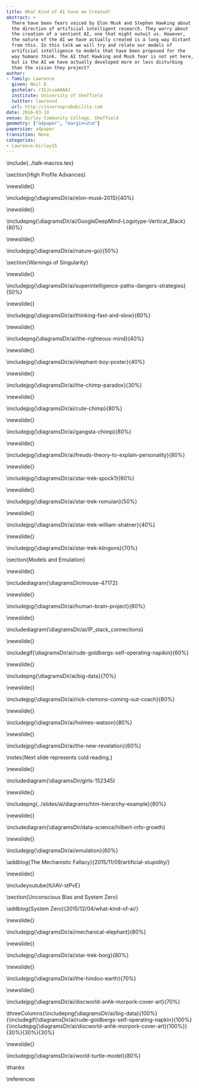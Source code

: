 ```yaml
---
title: What Kind of AI have we Created?
abstract: >
  There have been fears voiced by Elon Musk and Stephen Hawking about
  the direction of artificial intelligent research. They worry about
  the creation of a sentient AI, one that might outwit us. However,
  the nature of the AI we have actually created is a long way distant
  from this. In this talk we will try and relate our models of
  artificial intelligence to models that have been proposed for the
  way humans think. The AI that Hawking and Musk fear is not yet here,
  but is the AI we have actually developed more or less disturbing
  than the vision they project?
author:
- family: Lawrence
  given: Neil D.
  gscholar: r3SJcvoAAAAJ
  institute: University of Sheffield
  twitter: lawrennd
  url: http://inverseprobability.com
date: 2016-03-10
venue: Birley Community College, Sheffield
geometry: ["a4paper", "margin=2cm"]
papersize: a4paper
transition: None
categories:
- Lawrence-birley15
---
```


\include{../talk-macros.tex}

\section{High Profile Advances}

\newslide{}

\includejpg{\diagramsDir/ai/elon-musk-2015}{40%}

\newslide{}

\includepng{\diagramsDir/ai/GoogleDeepMind-Logotype-Vertical_Black}{80%}

\newslide{}

\includejpg{\diagramsDir/ai/nature-go}{50%}

\section{Warnings of Singularity}

\newslide{}

\includejpg{\diagramsDir/ai/superintelligence-paths-dangers-strategies}{50%}

\newslide{}

\includejpg{\diagramsDir/ai/thinking-fast-and-slow}{60%}

\newslide{}

\includepng{\diagramsDir/ai/the-righteous-mind}{40%}

\newslide{}

\includejpg{\diagramsDir/ai/elephant-boy-poster}{40%}


\newslide{}

\includejpg{\diagramsDir/ai/the-chimp-paradox}{30%}

\newslide{}

\includejpg{\diagramsDir/ai/cute-chimp}{80%}

\newslide{}

\includejpg{\diagramsDir/ai/gangsta-chimp}{80%}

\newslide{}

\includejpg{\diagramsDir/ai/freuds-theory-to-explain-personality}{80%}

\newslide{}

\includejpg{\diagramsDir/ai/star-trek-spock1}{60%}

\newslide{}

\includejpg{\diagramsDir/ai/star-trek-romulan}{50%}

\newslide{}

\includejpg{\diagramsDir/ai/star-trek-william-shatner}{40%}

\newslide{}

\includejpg{\diagramsDir/ai/star-trek-klingons}{70%}

\section{Models and Emulation}

\newslide{}

\includediagram{\diagramsDir/mouse-47172}

\newslide{}

\includejpg{\diagramsDir/ai/human-brain-project}{80%}

\newslide{}

\includediagram{\diagramsDir/ai/IP_stack_connections}

\newslide{}

\includegif{\diagramsDir/ai/rude-goldbergs-self-operating-napikin}{60%}

\newslide{}

\includepng{\diagramsDir/ai/big-data}{70%}

\newslide{}

\includejpg{\diagramsDir/ai/rick-clemons-coming-out-coach}{80%}

\newslide{}

\includejpg{\diagramsDir/ai/holmes-watson}{80%}

\newslide{}

\includejpg{\diagramsDir/ai/the-new-revelation}{60%}

\notes{Next slide represents cold reading.}

\newslide{} 

\includediagram{\diagramsDir/girls-152345}

\newslide{}

\includepng{../slides/ai/diagrams/htm-hierarchy-example}{80%}

\newslide{} 

\includediagram{\diagramsDir/data-science/hilbert-info-growth}

\newslide{}

\includejpg{\diagramsDir/ai/emulation}{60%}

\addblog{The Mechanistic Fallacy}{2015/11/09/artificial-stupidity/}

\newslide{} 

\includeyoutube{tUlAV-stPvE}

\section{Unconscious Bias and System Zero}

\addblog{System Zero}{2015/12/04/what-kind-of-ai/}

\newslide{}

\includejpg{\diagramsDir/ai/mechanical-elephant}{80%}

\newslide{}

\includejpg{\diagramsDir/ai/star-trek-borg}{80%}

\newslide{}

\includejpg{\diagramsDir/ai/the-hindoo-earth}{70%}

\newslide{}

\includejpg{\diagramsDir/ai/discworld-anhk-morpork-cover-art}{70%}

\threeColumns{\includepng{\diagramsDir/ai/big-data}{100%}{\includegif{\diagramsDir/ai/rude-goldbergs-self-operating-napkin}{100%}{\includejpg{\diagramsDir/ai/discworld-anhk-morpork-cover-art}{100%}}{30%}{30%}{30%}

\newslide{}

\includejpg{\diagramsDir/ai/world-turtle-model}{80%}

\thanks

\references
